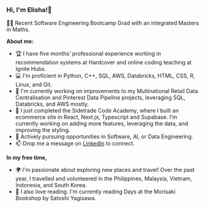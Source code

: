 ### Hi, I'm Elisha!👋 

<!--
**elishagretton/elishagretton** is a ✨ _special_ ✨ repository because its `README.md` (this file) appears on your GitHub profile.

Here are some ideas to get you started:

- 🔭 I’m currently working on ...
- 🌱 I’m currently learning ...
- 👯 I’m looking to collaborate on ...
- 🤔 I’m looking for help with ...
- 💬 Ask me about ...
- 📫 How to reach me: ...
- 😄 Pronouns: ...
- ⚡ Fun fact: ...
-->
👩‍💻 Recent Software Engineering Bootcamp Grad with an integrated Masters in Maths.

**About me:**
- 🏆 I have five months’ professional experience working in recommendation systems at Hardcover and online coding teaching at Ignite Hubs. 
- 💻 I'm proficient in Python, C++, SQL, AWS, Databricks, HTML, CSS, R, Linux, and Git.
- 🔭 I'm currently working on improvements to my Multinational Retail Data Centralisation and Pinterest Data Pipeline projects, leveraging SQL, Databricks, and AWS mostly.
- 🤔 I just completed the Sidetrade Code Academy, where I built an ecommerce site in React, Next.js, Typescript and Supabase. I'm currently working on adding more features, leveraging the data, and improving the styling.
- 💬 Actively pursuing opportunities in Software, AI, or Data Engineering. 
- 📫 Drop me a message on [LinkedIn](https://www.linkedin.com/in/elishagretton/) to connect.
  
**In my free time,**
- 🌍 I'm passionate about exploring new places and travel! Over the past year, I travelled and volunteered in the Philippines, Malaysia, Vietnam, Indonesia, and South Korea. 
- 📕 I also love reading. I'm currently reading Days at the Morisaki Bookshop by Satoshi Yagisawa.



  

